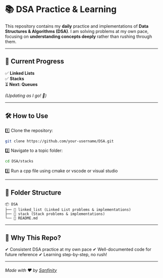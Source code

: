 # 📚 DSA Practice & Learning  

This repository contains my **daily** practice and implementations of **Data Structures & Algorithms (DSA)**. I am solving problems at my own pace, focusing on **understanding concepts deeply** rather than rushing through them.  

---

## 📌 Current Progress  

✅ **Linked Lists**  
✅ **Stacks**  
⏳ **Next: Queues**  

_(Updating as I go! 🚀)_  

---

## 🛠️ How to Use  

1️⃣ Clone the repository:  
```bash
git clone https://github.com/your-username/DSA.git
```
2️⃣ Navigate to a topic folder:
```bash
cd DSA/stacks
```
3️⃣ Run a cpp file using cmake or vscode or visual studio

---
## 📜 Folder Structure
```
📦 DSA
├── 📂 linked_list (Linked List problems & implementations)
├── 📂 stack (Stack problems & implementations)
└── 📜 README.md
```
---
## 🚀 Why This Repo?
✔ Consistent DSA practice at my own pace
✔ Well-documented code for future reference
✔ Learning step-by-step, no rush!

---
###### Made with ❤️ by [Sanfinity](https://github.com/Sanfinity/)